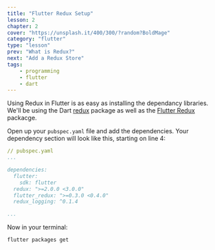 ```yaml
---
title: "Flutter Redux Setup"
lesson: 2
chapter: 2
cover: "https://unsplash.it/400/300/?random?BoldMage"
category: "flutter"
type: "lesson"
prev: "What is Redux?"
next: "Add a Redux Store"
tags:
    - programming
    - flutter
    - dart
---
```


Using Redux in Flutter is as easy as installing the dependancy libraries. We'll be using the Dart [redux](https://pub.dartlang.org/packages/redux) package as well as the [Flutter Redux](https://pub.dartlang.org/packages/flutter_redux) packacge.

Open up your `pubspec.yaml` file and add the dependencies. Your dependency section will look like this, starting on line 4:

```yaml
// pubspec.yaml
...

dependencies:
  flutter:
    sdk: flutter
  redux: ">=2.0.0 <3.0.0"
  flutter_redux: ">=0.3.0 <0.4.0"
  redux_logging: ^0.1.4

...
```

Now in your terminal:

```
flutter packages get
```
